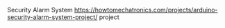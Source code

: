 Security Alarm System
 https://howtomechatronics.com/projects/arduino-security-alarm-system-project/ project
